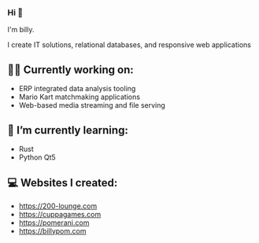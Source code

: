 ### Hi 👋

I'm billy. 

I create IT solutions, relational databases, and responsive web applications

## 👩‍💻 Currently working on:
- ERP integrated data analysis tooling
- Mario Kart matchmaking applications
- Web-based media streaming and file serving

## 🌱 I’m currently learning:
- Rust
- Python Qt5

## 💻 Websites I created:
- https://200-lounge.com
- https://cuppagames.com
- https://pomerani.com
- https://billypom.com

<!--
**billypom/billypom** is a ✨ _special_ ✨ repository because its `README.md` (this file) appears on your GitHub profile.

Here are some ideas to get you started:

- 🔭 I’m currently working on ...
- 🌱 I’m currently learning ...
- 👯 I’m looking to collaborate on ...
- 🤔 I’m looking for help with ...
- 💬 Ask me about ...
- 📫 How to reach me: ...
- 😄 Pronouns: he/him
- ⚡ Fun fact: ...
-->
